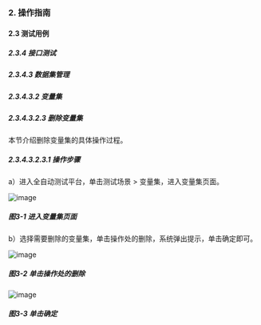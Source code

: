 ### 2. 操作指南

#### 2.3 测试用例

##### 2.3.4 接口测试

##### 2.3.4.3 数据集管理

##### 2.3.4.3.2 变量集

##### 2.3.4.3.2.3 删除变量集

本节介绍删除变量集的具体操作过程。

##### 2.3.4.3.2.3.1 操作步骤

a）进入全自动测试平台，单击测试场景 > 变量集，进入变量集页面。

![image](https://user-images.githubusercontent.com/79617492/189090362-ed8aa788-a959-4336-ad12-b779eafaccd8.png)

##### 图3-1 进入变量集页面

b）选择需要删除的变量集，单击操作处的删除，系统弹出提示，单击确定即可。

![image](https://user-images.githubusercontent.com/79617492/189090398-ebe8b2ad-82ca-4000-a7f3-c50c1a604967.png)

##### 图3-2 单击操作处的删除

![image](https://user-images.githubusercontent.com/79617492/189090418-b861c446-0c44-4b77-b920-b5c80095952a.png)

##### 图3-3 单击确定
